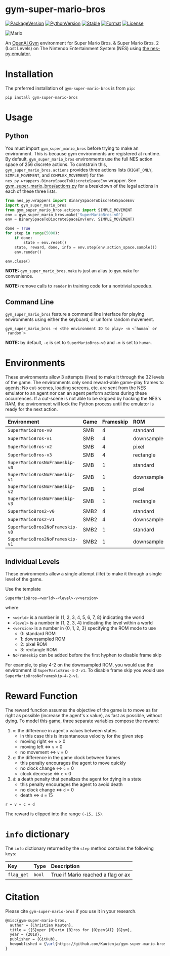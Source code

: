 # gym-super-mario-bros

[![PackageVersion][pypi-version]][pypi-home]
[![PythonVersion][python-version]][python-home]
[![Stable][pypi-status]][pypi-home]
[![Format][pypi-format]][pypi-home]
[![License][pypi-license]](LICENSE)

[pypi-version]: https://badge.fury.io/py/gym-super-mario-bros.svg
[pypi-license]: https://img.shields.io/pypi/l/gym-super-mario-bros.svg
[pypi-status]: https://img.shields.io/pypi/status/gym-super-mario-bros.svg
[pypi-format]: https://img.shields.io/pypi/format/gym-super-mario-bros.svg
[pypi-home]: https://badge.fury.io/py/gym-super-mario-bros
[python-version]: https://img.shields.io/pypi/pyversions/gym-super-mario-bros.svg
[python-home]: https://python.org

![Mario](https://user-images.githubusercontent.com/2184469/40949613-7542733a-6834-11e8-895b-ce1cc3af9dbb.gif)

An [OpenAI Gym](https://github.com/openai/gym) environment for
Super Mario Bros. & Super Mario Bros. 2 (Lost Levels) on The Nintendo
Entertainment System (NES) using
[the nes-py emulator](https://github.com/Kautenja/nes-py).

# Installation

The preferred installation of `gym-super-mario-bros` is from `pip`:

```shell
pip install gym-super-mario-bros
```

# Usage

## Python

You must import `gym_super_mario_bros` before trying to make an environment.
This is because gym environments are registered at runtime. By default,
`gym_super_mario_bros` environments use the full NES action space of 256
discrete actions. To contstrain this, `gym_super_mario_bros.actions` provides
three actions lists (`RIGHT_ONLY`, `SIMPLE_MOVEMENT`, and `COMPLEX_MOVEMENT`)
for the `nes_py.wrappers.BinarySpaceToDiscreteSpaceEnv` wrapper. See
[gym_super_mario_bros/actions.py](gym_super_mario_bros/actions.py) for a
breakdown of the legal actions in each of these three lists.

```python
from nes_py.wrappers import BinarySpaceToDiscreteSpaceEnv
import gym_super_mario_bros
from gym_super_mario_bros.actions import SIMPLE_MOVEMENT
env = gym_super_mario_bros.make('SuperMarioBros-v0')
env = BinarySpaceToDiscreteSpaceEnv(env, SIMPLE_MOVEMENT)

done = True
for step in range(5000):
    if done:
        state = env.reset()
    state, reward, done, info = env.step(env.action_space.sample())
    env.render()

env.close()
```

**NOTE:** `gym_super_mario_bros.make` is just an alias to `gym.make` for
convenience.

**NOTE:** remove calls to `render` in training code for a nontrivial
speedup.

## Command Line

`gym_super_mario_bros` feature a command line interface for playing
environments using either the keyboard, or uniform random movement.

```shell
gym_super_mario_bros -e <the environment ID to play> -m <`human` or `random`>
```

**NOTE:** by default, `-e` is set to `SuperMarioBros-v0` and `-m` is set to
`human`.

# Environments

These environments allow 3 attempts (lives) to make it through the 32 levels
of the game. The environments only send reward-able game-play frames to
agents; No cut-scenes, loading screens, etc. are sent from the NES emulator
to an agent nor can an agent perform actions during these occurrences. If a
cut-scene is not able to be skipped by hacking the NES's RAM, the environment
will lock the Python process until the emulator is ready for the next action.

| Environment                     | Game | Frameskip | ROM           | Screenshot |
|:--------------------------------|:-----|:----------|:--------------|:-----------|
| `SuperMarioBros-v0`             | SMB  | 4         | standard      | ![][v0]    |
| `SuperMarioBros-v1`             | SMB  | 4         | downsample    | ![][v1]    |
| `SuperMarioBros-v2`             | SMB  | 4         | pixel         | ![][v2]    |
| `SuperMarioBros-v3`             | SMB  | 4         | rectangle     | ![][v3]    |
| `SuperMarioBrosNoFrameskip-v0`  | SMB  | 1         | standard      | ![][v0]    |
| `SuperMarioBrosNoFrameskip-v1`  | SMB  | 1         | downsample    | ![][v1]    |
| `SuperMarioBrosNoFrameskip-v2`  | SMB  | 1         | pixel         | ![][v2]    |
| `SuperMarioBrosNoFrameskip-v3`  | SMB  | 1         | rectangle     | ![][v3]    |
| `SuperMarioBros2-v0`            | SMB2 | 4         | standard      | ![][2-v0]  |
| `SuperMarioBros2-v1`            | SMB2 | 4         | downsample    | ![][2-v1]  |
| `SuperMarioBros2NoFrameskip-v0` | SMB2 | 1         | standard      | ![][2-v0]  |
| `SuperMarioBros2NoFrameskip-v1` | SMB2 | 1         | downsample    | ![][2-v1]  |

[v0]: https://user-images.githubusercontent.com/2184469/40948820-3d15e5c2-6830-11e8-81d4-ecfaffee0a14.png
[v1]: https://user-images.githubusercontent.com/2184469/40948819-3cff6c48-6830-11e8-8373-8fad1665ac72.png
[v2]: https://user-images.githubusercontent.com/2184469/40948818-3cea09d4-6830-11e8-8efa-8f34d8b05b11.png
[v3]: https://user-images.githubusercontent.com/2184469/40948817-3cd6600a-6830-11e8-8abb-9cee6a31d377.png
[2-v0]: https://user-images.githubusercontent.com/2184469/40948822-3d3b8412-6830-11e8-860b-af3802f5373f.png
[2-v1]: https://user-images.githubusercontent.com/2184469/40948821-3d2d61a2-6830-11e8-8789-a92e750aa9a8.png

## Individual Levels

These environments allow a single attempt (life) to make it through a single
level of the game.

Use the template

    SuperMarioBros-<world>-<level>-v<version>

where:

-   `<world>` is a number in {1, 2, 3, 4, 5, 6, 7, 8} indicating the world
-   `<level>` is a number in {1, 2, 3, 4} indicating the level within a world
-   `<version>` is a number in {0, 1, 2, 3} specifying the ROM mode to use
    - 0: standard ROM
    - 1: downsampled ROM
    - 2: pixel ROM
    - 3: rectangle ROM
-   `NoFrameskip` can be added before the first hyphen to disable frame skip

For example, to play 4-2 on the downsampled ROM, you would use the environment
id `SuperMarioBros-4-2-v1`. To disable frame skip you would use
`SuperMarioBrosNoFrameskip-4-2-v1`.

# Reward Function

The reward function assumes the objective of the game is to move as far right
as possible (increase the agent's x value), as fast as possible, without
dying. To model this game, three separate variables compose the reward:

1.  `v`: the difference in agent x values between states
    -   in this case this is instantaneous velocity for the given step
    -   moving right ⇔ `v` > 0
    -   moving left ⇔ `v` < 0
    -   no movement ⇔ `v` = 0
2.  `c`: the difference in the game clock between frames
    -   this penalty encourages the agent to move quickly
    -   no clock change ⇔ `c` = 0
    -   clock decrease ⇔ `c` < 0
3.  `d`: a death penalty that penalizes the agent for dying in a state
    -   this penalty encourages the agent to avoid death
    -   no clock change ⇔ `d` = 0
    -   death ⇔ `d` = 15

`r = v + c + d`

The reward is clipped into the range `(-15, 15)`.

# `info` dictionary

The `info` dictionary returned by the `step` method contains the following
keys:

| Key        | Type   | Description                         |
|:-----------|:-------|:------------------------------------|
| `flag_get` | `bool` | True if Mario reached a flag or ax  |

# Citation

Please cite `gym-super-mario-bros` if you use it in your research.

```tex
@misc{gym-super-mario-bros,
  author = {Christian Kauten},
  title = {{S}uper {M}ario {B}ros for {O}pen{AI} {G}ym},
  year = {2018},
  publisher = {GitHub},
  howpublished = {\url{https://github.com/Kautenja/gym-super-mario-bros}},
}
```
